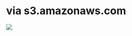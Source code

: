 <!--
id: 514841995
link: http://tumblr.atmos.org/post/514841995/via-s3-amazonaws-com
slug: via-s3-amazonaws-com
date: Sun Apr 11 2010 21:20:03 GMT-0700 (PDT)
publish: 2010-04-011
tags: 
title: via s3.amazonaws.com
-->


via s3.amazonaws.com
====================

![](http://www.tumblr.com/photo/1280/atmos/514841995/1/tumblr_l0qxdg3wTd1qz4sng)


